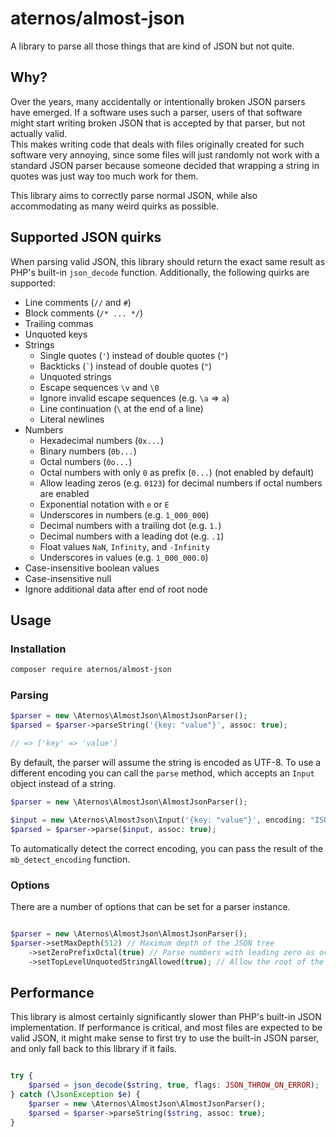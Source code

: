 # aternos/almost-json

A library to parse all those things that are kind of JSON but not quite.

## Why?

Over the years, many accidentally or intentionally broken JSON parsers have emerged.
If a software uses such a parser, users of that software might start writing broken JSON
that is accepted by that parser, but not actually valid.  
This makes writing code that deals with files originally created for such software very
annoying, since some files will just randomly not work with a standard JSON parser because
someone decided that wrapping a string in quotes was just way too much work for them.

This library aims to correctly parse normal JSON, while also accommodating as many weird
quirks as possible.

## Supported JSON quirks

When parsing valid JSON, this library should return the exact same result as PHP's built-in
`json_decode` function. Additionally, the following quirks are supported:

- Line comments (`//` and `#`)
- Block comments (`/* ... */`)
- Trailing commas
- Unquoted keys
- Strings
  - Single quotes (`'`) instead of double quotes (`"`)
  - Backticks (`` ` ``) instead of double quotes (`"`)
  - Unquoted strings
  - Escape sequences `\v` and `\0`
  - Ignore invalid escape sequences (e.g. `\a` => `a`)
  - Line continuation (`\` at the end of a line)
  - Literal newlines
- Numbers
  - Hexadecimal numbers (`0x...`)
  - Binary numbers (`0b...`)
  - Octal numbers (`0o...`)
  - Octal numbers with only `0` as prefix (`0...`) (not enabled by default)
  - Allow leading zeros (e.g. `0123`) for decimal numbers if octal numbers are enabled
  - Exponential notation with `e` or `E`
  - Underscores in numbers (e.g. `1_000_000`)
  - Decimal numbers with a trailing dot (e.g. `1.`)
  - Decimal numbers with a leading dot (e.g. `.1`)
  - Float values `NaN`, `Infinity`, and `-Infinity`
  - Underscores in values (e.g. `1_000_000.0`)
- Case-insensitive boolean values
- Case-insensitive null
- Ignore additional data after end of root node

## Usage

### Installation

```bash
composer require aternos/almost-json
```

### Parsing

```php
$parser = new \Aternos\AlmostJson\AlmostJsonParser();
$parsed = $parser->parseString('{key: "value"}', assoc: true);

// => ['key' => 'value']
```

By default, the parser will assume the string is encoded as UTF-8. To use a different encoding
you can call the `parse` method, which accepts an `Input` object instead of a string.

```php
$parser = new \Aternos\AlmostJson\AlmostJsonParser();

$input = new \Aternos\AlmostJson\Input('{key: "value"}', encoding: "ISO-8859-1");
$parsed = $parser->parse($input, assoc: true);
```

To automatically detect the correct encoding, you can pass the result of the `mb_detect_encoding` function.

### Options

There are a number of options that can be set for a parser instance.

```php

$parser = new \Aternos\AlmostJson\AlmostJsonParser();
$parser->setMaxDepth(512) // Maximum depth of the JSON tree
    ->setZeroPrefixOctal(true) // Parse numbers with leading zero as octal
    ->setTopLevelUnquotedStringAllowed(true); // Allow the root of the JSON tree to be an unquoted string

```

## Performance

This library is almost certainly significantly slower than PHP's built-in JSON implementation.
If performance is critical, and most files are expected to be valid JSON, it might make sense
to first try to use the built-in JSON parser, and only fall back to this library if it fails.

```php

try {
    $parsed = json_decode($string, true, flags: JSON_THROW_ON_ERROR);
} catch (\JsonException $e) {
    $parser = new \Aternos\AlmostJson\AlmostJsonParser();
    $parsed = $parser->parseString($string, assoc: true);
}

```
